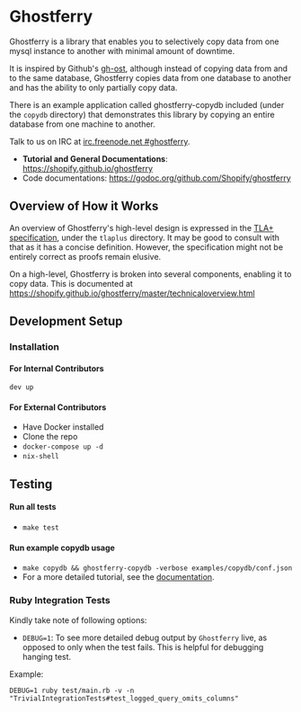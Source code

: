 Ghostferry
==========

Ghostferry is a library that enables you to selectively copy data from one mysql instance to another with minimal amount of downtime.

It is inspired by Github's [gh-ost](https://github.com/github/gh-ost),
although instead of copying data from and to the same database, Ghostferry
copies data from one database to another and has the ability to only
partially copy data.

There is an example application called ghostferry-copydb included (under the
`copydb` directory) that demonstrates this library by copying an entire
database from one machine to another.

Talk to us on IRC at [irc.freenode.net #ghostferry](https://webchat.freenode.net/?channels=#ghostferry).

- **Tutorial and General Documentations**: https://shopify.github.io/ghostferry
- Code documentations: https://godoc.org/github.com/Shopify/ghostferry

Overview of How it Works
------------------------

An overview of Ghostferry's high-level design is expressed in the [TLA+
specification](https://en.wikipedia.org/wiki/TLA%2B), under the `tlaplus` directory. It may be good to consult with
that as it has a concise definition. However, the specification might not be
entirely correct as proofs remain elusive.

On a high-level, Ghostferry is broken into several components, enabling it to
copy data. This is documented at
https://shopify.github.io/ghostferry/master/technicaloverview.html

Development Setup
-----------------

### Installation

#### For Internal Contributors

`dev up`

#### For External Contributors

- Have Docker installed
- Clone the repo
- `docker-compose up -d`
- `nix-shell`

Testing
---------------

#### Run all tests

- `make test`

#### Run example copydb usage

- `make copydb && ghostferry-copydb -verbose examples/copydb/conf.json`
- For a more detailed tutorial, see the
  [documentation](https://shopify.github.io/ghostferry).

### Ruby Integration Tests

Kindly take note of following options:

- `DEBUG=1`: To see more detailed debug output by `Ghostferry` live, as opposed
  to only when the test fails. This is helpful for debugging hanging test.

Example:

`DEBUG=1 ruby test/main.rb -v -n "TrivialIntegrationTests#test_logged_query_omits_columns"`
